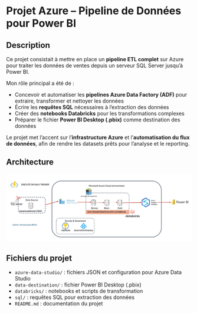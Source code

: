# Projet Azure – Pipeline de Données pour Power BI

## Description

Ce projet consistait à mettre en place un **pipeline ETL complet** sur Azure pour traiter les données de ventes depuis un serveur SQL Server jusqu’à Power BI.  

Mon rôle principal a été de :  
- Concevoir et automatiser les **pipelines Azure Data Factory (ADF)** pour extraire, transformer et nettoyer les données  
- Écrire les **requêtes SQL** nécessaires à l’extraction des données  
- Créer des **notebooks Databricks** pour les transformations complexes  
- Préparer le fichier **Power BI Desktop (.pbix)** comme destination des données  

Le projet met l’accent sur l’**infrastructure Azure** et l’**automatisation du flux de données**, afin de rendre les datasets prêts pour l’analyse et le reporting.

## Architecture

![Architecture du Projet](https://github.com/emmanuellebrou-hub/data-career-portfolio/blob/main/data-engineering-azure-project/project-architecture.png?raw=true)

## Fichiers du projet

- `azure-data-studio/` : fichiers JSON et configuration pour Azure Data Studio  
- `data-destination/` : fichier Power BI Desktop (.pbix)  
- `databricks/` : notebooks et scripts de transformation  
- `sql/` : requêtes SQL pour extraction des données  
- `README.md` : documentation du projet
